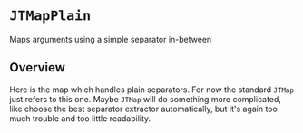 # ``JTMapPlain``

Maps arguments using a simple separator in-between

## Overview

Here is the map which handles plain separators. For now the standard ``JTMap`` just refers to this one.
Maybe ``JTMap`` will do something more complicated, like choose the best separator extractor automatically, but
it's again too much trouble and too little readability.
